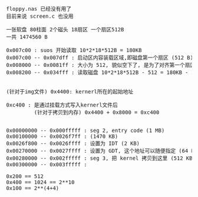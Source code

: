 <pre>
floppy.nas 已经没有用了
目前来说 screen.c 也没用

一张软盘 80柱面 2个磁头 18扇区 一个扇区512B
一共 1474560 B

0x007c00 : suos 开始读取 10*2*18*512B = 180KB
0x007c00 -- 0x007dff : 启动区内容装载区域,即磁盘第一个扇区 (512 B)
0x008000 -- 0x0081ff : 大小为 512, 貌似空下了, 是为了对齐第一个扇区
0x008200 -- 0x034fff : 读取磁盘 10*2*18*512B - 512 = 180KB - 512


(针对于img文件) 0x4400: kernerl所在的起始地址

0xc400 : 是通过挂载方式写入kernerl文件后
         (针对于拷贝到内存) 0x4400 + 0x8000 = 0xc400


0x00000000 -- 0x000fffff : seg 2, entry code (1 MB)
0x00100000 -- 0x0026f7ff : (1470 KB)
0x0026f800 -- 0x0026ffff : 设置为 IDT (2 KB)
0x00270000 -- 0x0027ffff : 设置为 GDT, 这个地址可以随便指定 (64 KB)
0x00280000 -- 0x002fffff : seg 3, 把 kernel 拷贝到这里 (512 KB)
0x00300000 -- 0x003fffff :

0x200 == 512
0x400 == 1024 == 2**10
0x100 == 2**(4+4)




</pre>
